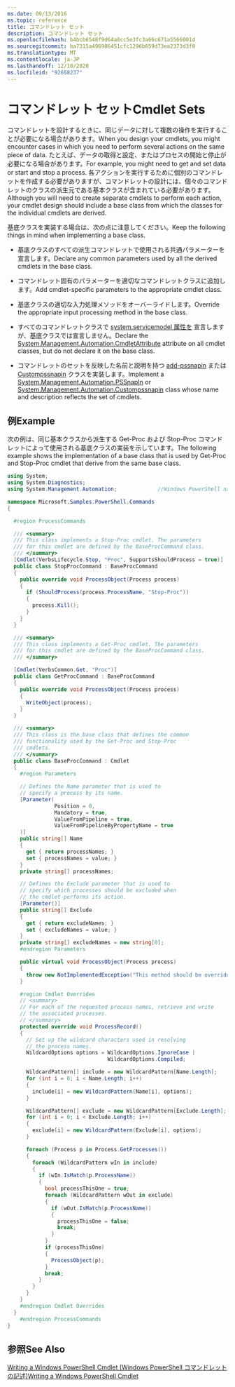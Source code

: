 ```yaml
---
ms.date: 09/13/2016
ms.topic: reference
title: コマンドレット セット
description: コマンドレット セット
ms.openlocfilehash: b4bcb6548f9d64a8cc5e3fc3a66c671a5566001d
ms.sourcegitcommit: ba7315a496986451cfc1296b659d73ea2373d3f0
ms.translationtype: MT
ms.contentlocale: ja-JP
ms.lasthandoff: 12/10/2020
ms.locfileid: "92668237"
---
```

# <a name="cmdlet-sets"></a><span data-ttu-id="a5b46-103">コマンドレット セット</span><span class="sxs-lookup"><span data-stu-id="a5b46-103">Cmdlet Sets</span></span>

<span data-ttu-id="a5b46-104">コマンドレットを設計するときに、同じデータに対して複数の操作を実行することが必要になる場合があります。</span><span class="sxs-lookup"><span data-stu-id="a5b46-104">When you design your cmdlets, you might encounter cases in which you need to perform several actions on the same piece of data.</span></span> <span data-ttu-id="a5b46-105">たとえば、データの取得と設定、またはプロセスの開始と停止が必要になる場合があります。</span><span class="sxs-lookup"><span data-stu-id="a5b46-105">For example, you might need to get and set data or start and stop a process.</span></span> <span data-ttu-id="a5b46-106">各アクションを実行するために個別のコマンドレットを作成する必要がありますが、コマンドレットの設計には、個々のコマンドレットのクラスの派生元である基本クラスが含まれている必要があります。</span><span class="sxs-lookup"><span data-stu-id="a5b46-106">Although you will need to create separate cmdlets to perform each action, your cmdlet design should include a base class from which the classes for the individual cmdlets are derived.</span></span>

<span data-ttu-id="a5b46-107">基底クラスを実装する場合は、次の点に注意してください。</span><span class="sxs-lookup"><span data-stu-id="a5b46-107">Keep the following things in mind when implementing a base class.</span></span>

- <span data-ttu-id="a5b46-108">基底クラスのすべての派生コマンドレットで使用される共通パラメーターを宣言します。</span><span class="sxs-lookup"><span data-stu-id="a5b46-108">Declare any common parameters used by all the derived cmdlets in the base class.</span></span>

- <span data-ttu-id="a5b46-109">コマンドレット固有のパラメーターを適切なコマンドレットクラスに追加します。</span><span class="sxs-lookup"><span data-stu-id="a5b46-109">Add cmdlet-specific parameters to the appropriate cmdlet class.</span></span>

- <span data-ttu-id="a5b46-110">基底クラスの適切な入力処理メソッドをオーバーライドします。</span><span class="sxs-lookup"><span data-stu-id="a5b46-110">Override the appropriate input processing method in the base class.</span></span>

- <span data-ttu-id="a5b46-111">すべてのコマンドレットクラスで [system.servicemodel 属性を](/dotnet/api/System.Management.Automation.CmdletAttribute) 宣言しますが、基底クラスでは宣言しません。</span><span class="sxs-lookup"><span data-stu-id="a5b46-111">Declare the [System.Management.Automation.CmdletAttribute](/dotnet/api/System.Management.Automation.CmdletAttribute) attribute on all cmdlet classes, but do not declare it on the base class.</span></span>

- <span data-ttu-id="a5b46-112">コマンドレットのセットを反映した名前と説明を持つ [add-pssnapin](/dotnet/api/System.Management.Automation.PSSnapIn) または [Custompssnapin](/dotnet/api/System.Management.Automation.CustomPSSnapIn) クラスを実装します。</span><span class="sxs-lookup"><span data-stu-id="a5b46-112">Implement a [System.Management.Automation.PSSnapIn](/dotnet/api/System.Management.Automation.PSSnapIn) or [System.Management.Automation.Custompssnapin](/dotnet/api/System.Management.Automation.CustomPSSnapIn) class whose name and description reflects the set of cmdlets.</span></span>

## <a name="example"></a><span data-ttu-id="a5b46-113">例</span><span class="sxs-lookup"><span data-stu-id="a5b46-113">Example</span></span>

<span data-ttu-id="a5b46-114">次の例は、同じ基本クラスから派生する Get-Proc および Stop-Proc コマンドレットによって使用される基底クラスの実装を示しています。</span><span class="sxs-lookup"><span data-stu-id="a5b46-114">The following example shows the implementation of a base class that is used by Get-Proc and Stop-Proc cmdlet that derive from the same base class.</span></span>

```csharp
using System;
using System.Diagnostics;
using System.Management.Automation;             //Windows PowerShell namespace.

namespace Microsoft.Samples.PowerShell.Commands
{

  #region ProcessCommands

  /// <summary>
  /// This class implements a Stop-Proc cmdlet. The parameters
  /// for this cmdlet are defined by the BaseProcCommand class.
  /// </summary>
  [Cmdlet(VerbsLifecycle.Stop, "Proc", SupportsShouldProcess = true)]
  public class StopProcCommand : BaseProcCommand
  {
    public override void ProcessObject(Process process)
    {
      if (ShouldProcess(process.ProcessName, "Stop-Proc"))
      {
        process.Kill();
      }
    }
  }

  /// <summary>
  /// This class implements a Get-Proc cmdlet. The parameters
  /// for this cmdlet are defined by the BaseProcCommand class.
  /// </summary>

  [Cmdlet(VerbsCommon.Get, "Proc")]
  public class GetProcCommand : BaseProcCommand
  {
    public override void ProcessObject(Process process)
    {
      WriteObject(process);
    }
  }

  /// <summary>
  /// This class is the base class that defines the common
  /// functionality used by the Get-Proc and Stop-Proc
  /// cmdlets.
  /// </summary>
  public class BaseProcCommand : Cmdlet
  {
    #region Parameters

    // Defines the Name parameter that is used to
    // specify a process by its name.
    [Parameter(
               Position = 0,
               Mandatory = true,
               ValueFromPipeline = true,
               ValueFromPipelineByPropertyName = true
    )]
    public string[] Name
    {
      get { return processNames; }
      set { processNames = value; }
    }
    private string[] processNames;

    // Defines the Exclude parameter that is used to
    // specify which processes should be excluded when
    // the cmdlet performs its action.
    [Parameter()]
    public string[] Exclude
    {
      get { return excludeNames; }
      set { excludeNames = value; }
    }
    private string[] excludeNames = new string[0];
    #endregion Parameters

    public virtual void ProcessObject(Process process)
    {
      throw new NotImplementedException("This method should be overridden.");
    }

    #region Cmdlet Overrides
    // <summary>
    // For each of the requested process names, retrieve and write
    // the associated processes.
    // </summary>
    protected override void ProcessRecord()
    {
      // Set up the wildcard characters used in resolving
      // the process names.
      WildcardOptions options = WildcardOptions.IgnoreCase |
                                WildcardOptions.Compiled;

      WildcardPattern[] include = new WildcardPattern[Name.Length];
      for (int i = 0; i < Name.Length; i++)
      {
        include[i] = new WildcardPattern(Name[i], options);
      }

      WildcardPattern[] exclude = new WildcardPattern[Exclude.Length];
      for (int i = 0; i < Exclude.Length; i++)
      {
        exclude[i] = new WildcardPattern(Exclude[i], options);
      }

      foreach (Process p in Process.GetProcesses())
      {
        foreach (WildcardPattern wIn in include)
        {
          if (wIn.IsMatch(p.ProcessName))
          {
            bool processThisOne = true;
            foreach (WildcardPattern wOut in exclude)
            {
              if (wOut.IsMatch(p.ProcessName))
              {
                processThisOne = false;
                break;
              }
            }
            if (processThisOne)
            {
              ProcessObject(p);
            }
            break;
          }
        }
      }
    }
    #endregion Cmdlet Overrides
  }
    #endregion ProcessCommands
}
```

## <a name="see-also"></a><span data-ttu-id="a5b46-115">参照</span><span class="sxs-lookup"><span data-stu-id="a5b46-115">See Also</span></span>

[<span data-ttu-id="a5b46-116">Writing a Windows PowerShell Cmdlet (Windows PowerShell コマンドレットの記述)</span><span class="sxs-lookup"><span data-stu-id="a5b46-116">Writing a Windows PowerShell Cmdlet</span></span>](./writing-a-windows-powershell-cmdlet.md)
